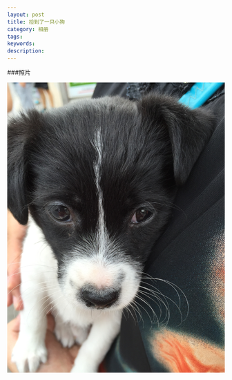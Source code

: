 ```yaml
---
layout: post
title: 捡到了一只小狗
category: 相册
tags: 
keywords: 
description: 
---
```


###照片

![1](/public/img/photos/Pick-up-the-puppy.jpg)

